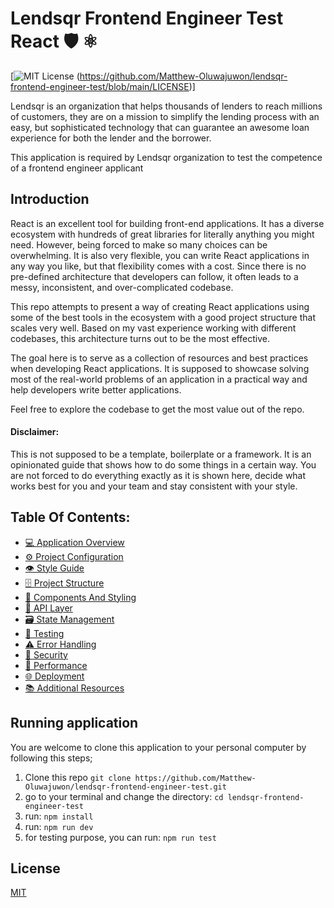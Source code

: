 # Lendsqr Frontend Engineer Test React 🛡️ ⚛️

[![MIT License](https://img.shields.io/github/license/alan2207/bulletproof-react) (https://github.com/Matthew-Oluwajuwon/lendsqr-frontend-engineer-test/blob/main/LICENSE)]

Lendsqr is an organization that helps thousands of lenders to reach millions of customers, they are on a mission to simplify the lending process with an easy, but sophisticated technology that can guarantee an awesome loan experience for both the lender and the borrower.

This application is required by Lendsqr organization to test the competence of a frontend engineer applicant

## Introduction

React is an excellent tool for building front-end applications. It has a diverse ecosystem with hundreds of great libraries for literally anything you might need. However, being forced to make so many choices can be overwhelming. It is also very flexible, you can write React applications in any way you like, but that flexibility comes with a cost. Since there is no pre-defined architecture that developers can follow, it often leads to a messy, inconsistent, and over-complicated codebase.

This repo attempts to present a way of creating React applications using some of the best tools in the ecosystem with a good project structure that scales very well. Based on my vast experience working with different codebases, this architecture turns out to be the most effective.

The goal here is to serve as a collection of resources and best practices when developing React applications. It is supposed to showcase solving most of the real-world problems of an application in a practical way and help developers write better applications.

Feel free to explore the codebase to get the most value out of the repo.

#### Disclaimer:

This is not supposed to be a template, boilerplate or a framework. It is an opinionated guide that shows how to do some things in a certain way. You are not forced to do everything exactly as it is shown here, decide what works best for you and your team and stay consistent with your style.

## Table Of Contents:

- [💻 Application Overview](docs/application-overview.md)
- [⚙️ Project Configuration](docs/project-configuration.md)
- [👁️ Style Guide](docs/style-guide.md)
- [🗄️ Project Structure](docs/project-structure.md)
- [🧱 Components And Styling](docs/components-and-styling.md)
- [📡 API Layer](docs/api-layer.md)
- [🗃️ State Management](docs/state-management.md)
- [🧪 Testing](docs/testing.md)
- [⚠️ Error Handling](docs/error-handling.md)
- [🔐 Security](docs/security.md)
- [🚄 Performance](docs/performance.md)
- [🌐 Deployment](docs/deployment.md)
- [📚 Additional Resources](docs/additional-resources.md)

## Running application

You are welcome to clone this application to your personal computer by following this steps;

1. Clone this repo  `git clone https://github.com/Matthew-Oluwajuwon/lendsqr-frontend-engineer-test.git`
2. go to your terminal and change the directory: `cd lendsqr-frontend-engineer-test`
3. run: `npm install`
4. run: `npm run dev`
5. for testing purpose, you can run: `npm run test`

## License

[MIT](https://choosealicense.com/licenses/mit/)